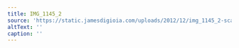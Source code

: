 ```yaml
---
title: IMG_1145_2
source: 'https://static.jamesdigioia.com/uploads/2012/12/img_1145_2-scaled.jpg'
altText: ''
caption: ''
---
```


